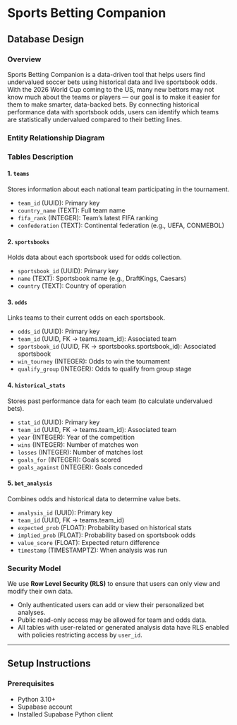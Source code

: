 # Sports Betting Companion

## Database Design

### Overview
Sports Betting Companion is a data-driven tool that helps users find undervalued soccer bets using historical data and live sportsbook odds. With the 2026 World Cup coming to the US, many new bettors may not know much about the teams or players — our goal is to make it easier for them to make smarter, data-backed bets. By connecting historical performance data with sportsbook odds, users can identify which teams are statistically undervalued compared to their betting lines.

### Entity Relationship Diagram


### Tables Description

#### 1. `teams`
Stores information about each national team participating in the tournament.
- `team_id` (UUID): Primary key  
- `country_name` (TEXT): Full team name  
- `fifa_rank` (INTEGER): Team’s latest FIFA ranking  
- `confederation` (TEXT): Continental federation (e.g., UEFA, CONMEBOL)

#### 2. `sportsbooks`
Holds data about each sportsbook used for odds collection.
- `sportsbook_id` (UUID): Primary key  
- `name` (TEXT): Sportsbook name (e.g., DraftKings, Caesars)  
- `country` (TEXT): Country of operation

#### 3. `odds`
Links teams to their current odds on each sportsbook.
- `odds_id` (UUID): Primary key  
- `team_id` (UUID, FK → teams.team_id): Associated team  
- `sportsbook_id` (UUID, FK → sportsbooks.sportsbook_id): Associated sportsbook  
- `win_tourney` (INTEGER): Odds to win the tournament  
- `qualify_group` (INTEGER): Odds to qualify from group stage  

#### 4. `historical_stats`
Stores past performance data for each team (to calculate undervalued bets).
- `stat_id` (UUID): Primary key  
- `team_id` (UUID, FK → teams.team_id): Associated team  
- `year` (INTEGER): Year of the competition  
- `wins` (INTEGER): Number of matches won  
- `losses` (INTEGER): Number of matches lost  
- `goals_for` (INTEGER): Goals scored  
- `goals_against` (INTEGER): Goals conceded  

#### 5. `bet_analysis`
Combines odds and historical data to determine value bets.
- `analysis_id` (UUID): Primary key  
- `team_id` (UUID, FK → teams.team_id)  
- `expected_prob` (FLOAT): Probability based on historical stats  
- `implied_prob` (FLOAT): Probability based on sportsbook odds  
- `value_score` (FLOAT): Expected return difference  
- `timestamp` (TIMESTAMPTZ): When analysis was run

### Security Model
We use **Row Level Security (RLS)** to ensure that users can only view and modify their own data.  
- Only authenticated users can add or view their personalized bet analyses.  
- Public read-only access may be allowed for team and odds data.  
- All tables with user-related or generated analysis data have RLS enabled with policies restricting access by `user_id`.

---

## Setup Instructions

### Prerequisites
- Python 3.10+  
- Supabase account  
- Installed Supabase Python client  
